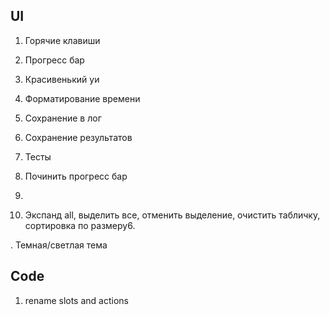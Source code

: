 ## UI

1. Горячие клавиши
2. Прогресс бар
3. Красивенький уи
4. Форматирование времени
5. Сохранение в лог
6. Сохранение результатов
7. Тесты
8. Починить прогресс бар
9. 

5. Экспанд all, выделить все, отменить выделение, очистить табличку, сортировка по размеру6.

. Темная/светлая тема

## Code

1. rename slots and actions


